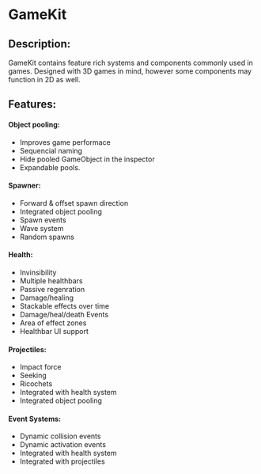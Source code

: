 # GameKit

## Description:
GameKit contains feature rich systems and components commonly used in games. Designed with 3D games in mind, however some components may function in 2D as well.

## Features:

#### Object pooling:
* Improves game performace
* Sequencial naming
* Hide pooled GameObject in the inspector
* Expandable pools.

#### Spawner:
* Forward & offset spawn direction
* Integrated object pooling
* Spawn events
* Wave system
* Random spawns

#### Health:
* Invinsibility
* Multiple healthbars
* Passive regenration
* Damage/healing
* Stackable effects over time
* Damage/heal/death Events
* Area of effect zones
* Healthbar UI support

#### Projectiles:
* Impact force
* Seeking
* Ricochets
* Integrated with health system
* Integrated object pooling

#### Event Systems:
* Dynamic collision events
* Dynamic activation events
* Integrated with health system
* Integrated with projectiles
